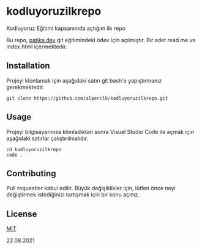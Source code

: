 # kodluyoruzilkrepo
Kodluyoruz Eğitimi kapsamında açtığım ilk repo

Bu repo, [patika.dev](https://patika.dev/) git eğitimindeki ödev için açılmıştır.
Bir adet read.me ve index.html içermektedir.

## Installation

Projeyi klonlamak için aşağıdaki satırı git bash'e yapıştırmanız gerekmektedir.

```
git clone https://github.com/alperclk/kodluyoruzilkrepo.git
```

## Usage
Projeyi bilgisayarınıza klonladıktan sonra Visual Studio Code ile açmak için aşağıdaki
satırlar çalıştırılmalıdır.
```
cd kodluyoruzilkrepo
code . 
```

## Contributing
Pull requestler kabul edilir. Büyük değişiklikler için, lütfen önce neyi değiştirmek istediğinizi tartışmak için bir konu açınız.

## License
[MIT](https://choosealicense.com/licenses/mit/)

22.08.2021